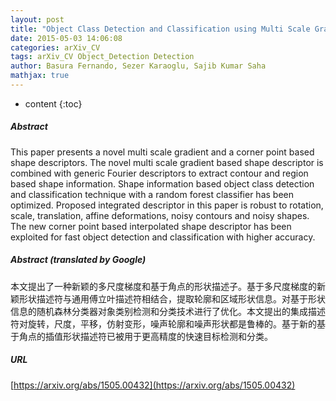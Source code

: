 ```yaml
---
layout: post
title: "Object Class Detection and Classification using Multi Scale Gradient and Corner Point based Shape Descriptors"
date: 2015-05-03 14:06:08
categories: arXiv_CV
tags: arXiv_CV Object_Detection Detection
author: Basura Fernando, Sezer Karaoglu, Sajib Kumar Saha
mathjax: true
---
```


* content
{:toc}

##### Abstract
This paper presents a novel multi scale gradient and a corner point based shape descriptors. The novel multi scale gradient based shape descriptor is combined with generic Fourier descriptors to extract contour and region based shape information. Shape information based object class detection and classification technique with a random forest classifier has been optimized. Proposed integrated descriptor in this paper is robust to rotation, scale, translation, affine deformations, noisy contours and noisy shapes. The new corner point based interpolated shape descriptor has been exploited for fast object detection and classification with higher accuracy.

##### Abstract (translated by Google)
本文提出了一种新颖的多尺度梯度和基于角点的形状描述子。基于多尺度梯度的新颖形状描述符与通用傅立叶描述符相结合，提取轮廓和区域形状信息。对基于形状信息的随机森林分类器对象类别检测和分类技术进行了优化。本文提出的集成描述符对旋转，尺度，平移，仿射变形，噪声轮廓和噪声形状都是鲁棒的。基于新的基于角点的插值形状描述符已被用于更高精度的快速目标检测和分类。

##### URL
[https://arxiv.org/abs/1505.00432](https://arxiv.org/abs/1505.00432)

